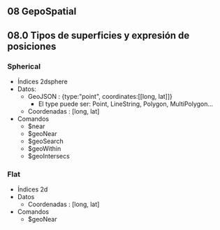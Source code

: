 ## 08 GepoSpatial

## 08.0 Tipos de superficies y expresión de posiciones

### Spherical

  - Índices 2dsphere
  - Datos:
    - GeoJSON : {type:"point", coordinates:[[long, lat]]}
      - El type puede ser: Point, LineString, Polygon, MultiPolygon...
    - Coordenadas : [long, lat]
  - Comandos
    - $near
    - $geoNear
    - $geoSearch
    - $geoWithin
    - $geoIntersecs

### Flat
  - Índices 2d
  - Datos
    - Coordenadas : [long, lat]
  - Comandos
    - $geoNear
